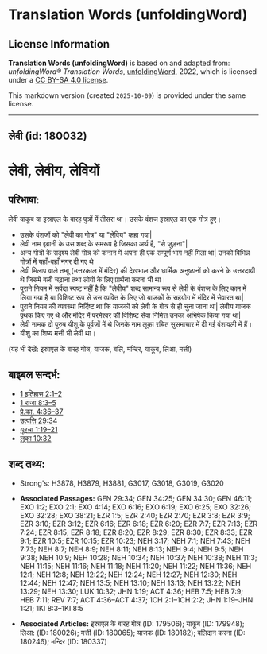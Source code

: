 # Translation Words (unfoldingWord)

## License Information

**Translation Words (unfoldingWord)** is based on and adapted from: _unfoldingWord® Translation Words_, [unfoldingWord](https://unfoldingword.org/utw), 2022, which is licensed under a [CC BY-SA 4.0 license](https://creativecommons.org/licenses/by-sa/4.0/legalcode.en).

This markdown version (created `2025-10-09`) is provided under the same license.



--------------------------------

## लेवी (id: 180032)

लेवी, लेवीय, लेवियों
====================

परिभाषा:
--------

लेवी याकूब या इस्राएल के बारह पुत्रों में तीसरा था। उसके वंशज इस्राएल का एक गोत्र हुए।

* उसके वंशजों को "लेवी का गोत्र" या "लेविय" कहा गया\|
* लेवी नाम इब्रानी के उस शब्द के समरूप है जिसका अर्थ है, "से जुड़ना"\|
* अन्य गोत्रों के सदृश्य लेवी गोत्र को कनान में अपना ही एक सम्पूर्ण भाग नहीं मिला था\| उनको विभिन्न गोत्रों में यहाँ\-वहाँ नगर दी गए थे
* लेवी मिलाप वाले तम्बू (उत्तरकाल में मंदिर) की देखभाल और धार्मिक अनुष्ठानों को करने के उत्तरदायी थे जिसमें बली चढ़ाना तथा लोगों के लिए प्रार्थना करना भी था।
* पुराने नियम में सर्वदा स्पष्ट नहीं है कि "लेवीय" शब्द सामान्य रूप से लेवी के वंशज के लिए काम में लिया गया है या विशिष्ट रूप से उस व्यक्ति के लिए जो याजकों के सहयोग में मंदिर में सेवारत था\|
* पुराने नियम की व्यवस्था निर्दिष्ट था कि याजकों को लेवी के गोत्र से ही चुना जाना था\| लेवीय याजक पृथक किए गए थे और मंदिर में परमेश्वर की विशिष्ट सेवा निमित्त उनका अभिषेक किया गया था\|
* लेवी नामक दो पुरुष यीशू के पूर्वजों में थे जिनके नाम लूका रचित सुसमाचार में दी गई वंशावली में हैं।
* यीशु का शिष्य मत्ती भी लेवी था।

(यह भी देखें: इस्राएल के बारह गोत्र, याजक, बलि, मन्दिर, याकूब, लिआ, मत्ती)

बाइबल सन्दर्भ:
--------------

* [1 इतिहास 2:1–2](https://ref.ly/1Chr0:0)
* [1 राजा 8:3–5](https://ref.ly/1Kgs0:0)
* [प्रे.का. 4:36–37](https://ref.ly/Acts4:36-Acts4:37)
* [उत्पत्ति 29:34](https://ref.ly/Gen29:34)
* [यूहन्ना 1:19–21](https://ref.ly/John1:19-John1:21)
* [लूका 10:32](https://ref.ly/Luke10:32)

शब्द तथ्य:
----------

* Strong's: H3878, H3879, H3881, G3017, G3018, G3019, G3020

* **Associated Passages:** GEN 29:34; GEN 34:25; GEN 34:30; GEN 46:11; EXO 1:2; EXO 2:1; EXO 4:14; EXO 6:16; EXO 6:19; EXO 6:25; EXO 32:26; EXO 32:28; EXO 38:21; EZR 1:5; EZR 2:40; EZR 2:70; EZR 3:8; EZR 3:9; EZR 3:10; EZR 3:12; EZR 6:16; EZR 6:18; EZR 6:20; EZR 7:7; EZR 7:13; EZR 7:24; EZR 8:15; EZR 8:18; EZR 8:20; EZR 8:29; EZR 8:30; EZR 8:33; EZR 9:1; EZR 10:5; EZR 10:15; EZR 10:23; NEH 3:17; NEH 7:1; NEH 7:43; NEH 7:73; NEH 8:7; NEH 8:9; NEH 8:11; NEH 8:13; NEH 9:4; NEH 9:5; NEH 9:38; NEH 10:9; NEH 10:28; NEH 10:34; NEH 10:37; NEH 10:38; NEH 11:3; NEH 11:15; NEH 11:16; NEH 11:18; NEH 11:20; NEH 11:22; NEH 11:36; NEH 12:1; NEH 12:8; NEH 12:22; NEH 12:24; NEH 12:27; NEH 12:30; NEH 12:44; NEH 12:47; NEH 13:5; NEH 13:10; NEH 13:13; NEH 13:22; NEH 13:29; NEH 13:30; LUK 10:32; JHN 1:19; ACT 4:36; HEB 7:5; HEB 7:9; HEB 7:11; REV 7:7; ACT 4:36–ACT 4:37; 1CH 2:1–1CH 2:2; JHN 1:19–JHN 1:21; 1KI 8:3–1KI 8:5
* **Associated Articles:** इस्राएल के बारह गोत्र (ID: 179506); याकूब (ID: 179948); लिआ: (ID: 180026); मत्ती (ID: 180065); याजक (ID: 180182); बलिदान करना (ID: 180246); मन्दिर (ID: 180337)

